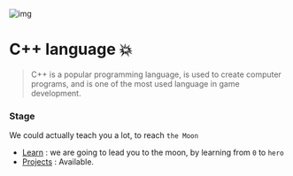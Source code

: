 ![img](https://raw.githubusercontent.com/DevHezoo/C-main/refs/heads/main/Projects/Archive/Repos/C++.png)

# C++ language 💥

>C++ is a popular programming language, is used to create computer programs, and is one of the most used language in game development.


### Stage
We could actually teach you a lot, to reach `the Moon`

- [Learn](./Learn) : we are going to lead you to the moon, by learning from `0` to `hero`
- [Projects](./Projects) : Available.
